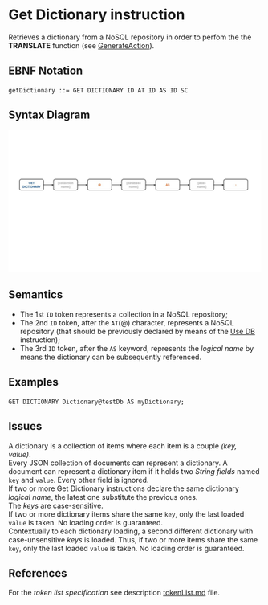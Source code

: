# Get Dictionary instruction
Retrieves a dictionary from a NoSQL repository in order to perfom the  the **TRANSLATE** function (see [GenerateAction](/languageSpecification/generateAction.md)).


## EBNF Notation
    getDictionary ::= GET DICTIONARY ID AT ID AS ID SC 


## Syntax Diagram
![GetDictionary instruction Syntax!](/languageSpecification/assets/rules/get_dictionary.jpg "Get Dictionary Syntax Diagram") 


## Semantics
 * The 1st `ID` token represents a collection in a NoSQL repository;
 * The 2nd `ID` token, after the `AT`(@) character, represents a NoSQL repository (that should be previously declared by means of the [Use DB](/languageSpecification/useDb.md) instruction);
 * The 3rd `ID` token, after the `AS` keyword, represents the _logical name_ by means the dictionary can be subsequently referenced. 


## Examples
    GET DICTIONARY Dictionary@testDb AS myDictionary;


## Issues
A dictionary is a collection of items where each item is a couple _(key, value)_.   
Every JSON collection of documents can represent a dictionary. A document can represent a dictionary item if it holds two _String fields_ named `key` and `value`. Every other field is ignored.   
If two or more Get Dictionary instructions declare the same dictionary _logical name_, the latest one substitute the previous ones.  
The _keys_ are case-sensitive.  
If two or more dictionary items share the same `key`, only the last loaded `value` is taken. No loading order is guaranteed.  
Contextually to each dictionary loading, a second different dictionary with case-unsensitive _keys_ is loaded. Thus, if two or more items share the same `key`, only the last loaded `value` is taken. No loading order is guaranteed.     


## References
For the *token list specification* see description [tokenList.md](/languageSpecification/tokenList.md) file.


